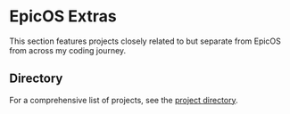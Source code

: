 # EpicOS Extras

This section features projects closely related to but separate from EpicOS from across my coding journey.

## Directory

For a comprehensive list of projects, see the [project directory](https://github.com/slowstone72/EpicOS).